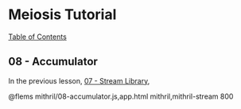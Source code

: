 # Meiosis Tutorial

[Table of Contents](toc.html)

## 08 - Accumulator

In the previous lesson, [07 - Stream Library](07-stream-lib-mithril.html),

@flems mithril/08-accumulator.js,app.html mithril,mithril-stream 800
